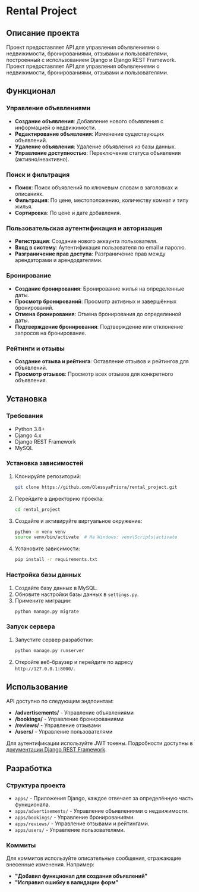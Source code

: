 # Rental Project

## Описание проекта

Проект предоставляет API для управления объявлениями о недвижимости, бронированиями, отзывами и пользователями, построенный с использованием Django и Django REST Framework. Проект предоставляет API для управления объявлениями о недвижимости, бронированиями, отзывами и пользователями.

## Функционал

### Управление объявлениями
- **Создание объявления**: Добавление нового объявления с информацией о недвижимости.
- **Редактирование объявления**: Изменение существующих объявлений.
- **Удаление объявления**: Удаление объявления из базы данных.
- **Управление доступностью**: Переключение статуса объявления (активно/неактивно).

### Поиск и фильтрация
- **Поиск**: Поиск объявлений по ключевым словам в заголовках и описаниях.
- **Фильтрация**: По цене, местоположению, количеству комнат и типу жилья.
- **Сортировка**: По цене и дате добавления.

### Пользовательская аутентификация и авторизация
- **Регистрация**: Создание нового аккаунта пользователя.
- **Вход в систему**: Аутентификация пользователя по email и паролю.
- **Разграничение прав доступа**: Разграничение прав между арендаторами и арендодателями.

### Бронирование
- **Создание бронирования**: Бронирование жилья на определенные даты.
- **Просмотр бронирований**: Просмотр активных и завершённых бронирований.
- **Отмена бронирования**: Отмена бронирования до определенной даты.
- **Подтверждение бронирования**: Подтверждение или отклонение запросов на бронирование.

### Рейтинги и отзывы
- **Создание отзыва и рейтинга**: Оставление отзывов и рейтингов для объявлений.
- **Просмотр отзывов**: Просмотр всех отзывов для конкретного объявления.

## Установка

### Требования
- Python 3.8+
- Django 4.x
- Django REST Framework
- MySQL

### Установка зависимостей
1. Клонируйте репозиторий:
    ```bash
    git clone https://github.com/OlessyaPriora/rental_project.git
    ```
2. Перейдите в директорию проекта:
    ```bash
    cd rental_project
    ```
3. Создайте и активируйте виртуальное окружение:
    ```bash
    python -m venv venv
    source venv/bin/activate  # На Windows: venv\Scripts\activate
    ```
4. Установите зависимости:
    ```bash
    pip install -r requirements.txt
    ```

### Настройка базы данных
1. Создайте базу данных в MySQL.
2. Обновите настройки базы данных в `settings.py`.
3. Примените миграции:
    ```bash
    python manage.py migrate
    ```

### Запуск сервера
1. Запустите сервер разработки:
    ```bash
    python manage.py runserver
    ```
2. Откройте веб-браузер и перейдите по адресу `http://127.0.0.1:8000/`.

## Использование

API доступно по следующим эндпоинтам:

- **/advertisements/** - Управление объявлениями
- **/bookings/** - Управление бронированиями
- **/reviews/** - Управление отзывами
- **/users/** - Управление пользователями

Для аутентификации используйте JWT токены. Подробности доступны в [документации Django REST Framework](https://www.django-rest-framework.org/).

## Разработка

### Структура проекта
- `apps/` - Приложения Django, каждое отвечает за определённую часть функционала.
- `apps/advertisements/` - Управление объявлениями о недвижимости.
- `apps/bookings/` - Управление бронированиями.
- `apps/reviews/` - Управление отзывами и рейтингами.
- `apps/users/` - Управление пользователями.

### Коммиты
Для коммитов используйте описательные сообщения, отражающие внесенные изменения. Например:
- **"Добавил функционал для создания объявлений"**
- **"Исправил ошибку в валидации форм"**



